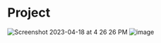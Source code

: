 # Project
![Screenshot 2023-04-18 at 4 26 26 PM](https://user-images.githubusercontent.com/130955657/232756929-bd49ea23-898d-4309-9e02-4781bd05b241.png)
![image](https://user-images.githubusercontent.com/130955657/232757282-88e20ede-64e5-4ffa-897b-0be0ce42ccb6.png)
